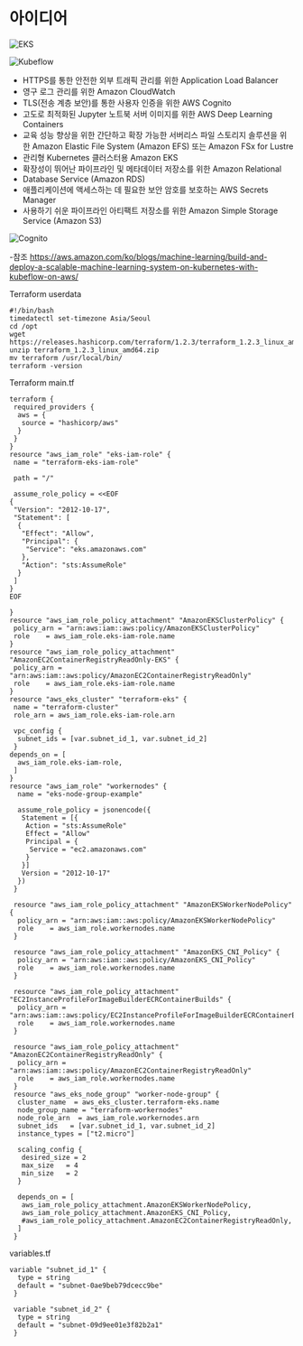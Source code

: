 # 아이디어

![EKS](https://d2908q01vomqb2.cloudfront.net/f1f836cb4ea6efb2a0b1b99f41ad8b103eff4b59/2022/04/26/ML-8280-image001.jpg)

![Kubeflow](https://d2908q01vomqb2.cloudfront.net/f1f836cb4ea6efb2a0b1b99f41ad8b103eff4b59/2022/04/26/ML-8280-image003.jpg)

- HTTPS를 통한 안전한 외부 트래픽 관리를 위한 Application Load Balancer
- 영구 로그 관리를 위한 Amazon CloudWatch
- TLS(전송 계층 보안)를 통한 사용자 인증을 위한 AWS Cognito
- 고도로 최적화된 Jupyter 노트북 서버 이미지를 위한 AWS Deep Learning Containers
- 교육 성능 향상을 위한 간단하고 확장 가능한 서버리스 파일 스토리지 솔루션을 위한 Amazon Elastic File System (Amazon EFS) 또는 Amazon FSx for Lustre
- 관리형 Kubernetes 클러스터용 Amazon EKS
- 확장성이 뛰어난 파이프라인 및 메타데이터 저장소를 위한 Amazon Relational
- Database Service (Amazon RDS)
- 애플리케이션에 액세스하는 데 필요한 보안 암호를 보호하는 AWS Secrets Manager
- 사용하기 쉬운 파이프라인 아티팩트 저장소를 위한 Amazon Simple Storage Service (Amazon S3)

![Cognito](https://d2908q01vomqb2.cloudfront.net/f1f836cb4ea6efb2a0b1b99f41ad8b103eff4b59/2022/04/26/ML-8280-image005.jpg)

-참조
https://aws.amazon.com/ko/blogs/machine-learning/build-and-deploy-a-scalable-machine-learning-system-on-kubernetes-with-kubeflow-on-aws/

Terraform userdata

```
#!/bin/bash
timedatectl set-timezone Asia/Seoul
cd /opt
wget https://releases.hashicorp.com/terraform/1.2.3/terraform_1.2.3_linux_amd64.zip
unzip terraform_1.2.3_linux_amd64.zip
mv terraform /usr/local/bin/
terraform -version
```

Terraform
main.tf

```
terraform {
 required_providers {
  aws = {
   source = "hashicorp/aws"
  }
 }
}
resource "aws_iam_role" "eks-iam-role" {
 name = "terraform-eks-iam-role"

 path = "/"

 assume_role_policy = <<EOF
{
 "Version": "2012-10-17",
 "Statement": [
  {
   "Effect": "Allow",
   "Principal": {
    "Service": "eks.amazonaws.com"
   },
   "Action": "sts:AssumeRole"
  }
 ]
}
EOF

}
resource "aws_iam_role_policy_attachment" "AmazonEKSClusterPolicy" {
 policy_arn = "arn:aws:iam::aws:policy/AmazonEKSClusterPolicy"
 role    = aws_iam_role.eks-iam-role.name
}
resource "aws_iam_role_policy_attachment" "AmazonEC2ContainerRegistryReadOnly-EKS" {
 policy_arn = "arn:aws:iam::aws:policy/AmazonEC2ContainerRegistryReadOnly"
 role    = aws_iam_role.eks-iam-role.name
}
resource "aws_eks_cluster" "terraform-eks" {
 name = "terraform-cluster"
 role_arn = aws_iam_role.eks-iam-role.arn

 vpc_config {
  subnet_ids = [var.subnet_id_1, var.subnet_id_2]
 }
depends_on = [
  aws_iam_role.eks-iam-role,
 ]
}
resource "aws_iam_role" "workernodes" {
  name = "eks-node-group-example"

  assume_role_policy = jsonencode({
   Statement = [{
    Action = "sts:AssumeRole"
    Effect = "Allow"
    Principal = {
     Service = "ec2.amazonaws.com"
    }
   }]
   Version = "2012-10-17"
  })
 }

 resource "aws_iam_role_policy_attachment" "AmazonEKSWorkerNodePolicy" {
  policy_arn = "arn:aws:iam::aws:policy/AmazonEKSWorkerNodePolicy"
  role    = aws_iam_role.workernodes.name
 }

 resource "aws_iam_role_policy_attachment" "AmazonEKS_CNI_Policy" {
  policy_arn = "arn:aws:iam::aws:policy/AmazonEKS_CNI_Policy"
  role    = aws_iam_role.workernodes.name
 }

 resource "aws_iam_role_policy_attachment" "EC2InstanceProfileForImageBuilderECRContainerBuilds" {
  policy_arn = "arn:aws:iam::aws:policy/EC2InstanceProfileForImageBuilderECRContainerBuilds"
  role    = aws_iam_role.workernodes.name
 }

 resource "aws_iam_role_policy_attachment" "AmazonEC2ContainerRegistryReadOnly" {
  policy_arn = "arn:aws:iam::aws:policy/AmazonEC2ContainerRegistryReadOnly"
  role    = aws_iam_role.workernodes.name
 }
 resource "aws_eks_node_group" "worker-node-group" {
  cluster_name  = aws_eks_cluster.terraform-eks.name
  node_group_name = "terraform-workernodes"
  node_role_arn  = aws_iam_role.workernodes.arn
  subnet_ids   = [var.subnet_id_1, var.subnet_id_2]
  instance_types = ["t2.micro"]

  scaling_config {
   desired_size = 2
   max_size   = 4
   min_size   = 2
  }

  depends_on = [
   aws_iam_role_policy_attachment.AmazonEKSWorkerNodePolicy,
   aws_iam_role_policy_attachment.AmazonEKS_CNI_Policy,
   #aws_iam_role_policy_attachment.AmazonEC2ContainerRegistryReadOnly,
  ]
 }
```

variables.tf

```
variable "subnet_id_1" {
  type = string
  default = "subnet-0ae9beb79dcecc9be"
 }

 variable "subnet_id_2" {
  type = string
  default = "subnet-09d9ee01e3f82b2a1"
 }
```
